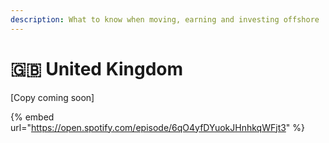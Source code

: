 ```yaml
---
description: What to know when moving, earning and investing offshore
---
```


# 🇬🇧 United Kingdom

\[Copy coming soon]

{% embed url="https://open.spotify.com/episode/6qO4yfDYuokJHnhkqWFjt3" %}
